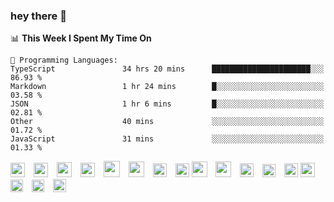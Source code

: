  ### hey there :wave:

<!-- [<img align="right" width="50%" src="https://github-readme-stats.vercel.app/api?username=findtoni&show_icons=true&theme=radical&count_private=true">]
<img src="https://media.giphy.com/media/hvRJCLFzcasrR4ia7z/giphy.gif" width="10px">
(#) -->

<!--START_SECTION:waka-->
📊 **This Week I Spent My Time On** 

```text
💬 Programming Languages: 
TypeScript               34 hrs 20 mins      ██████████████████████░░░   86.93 % 
Markdown                 1 hr 24 mins        █░░░░░░░░░░░░░░░░░░░░░░░░   03.58 % 
JSON                     1 hr 6 mins         █░░░░░░░░░░░░░░░░░░░░░░░░   02.81 % 
Other                    40 mins             ░░░░░░░░░░░░░░░░░░░░░░░░░   01.72 % 
JavaScript               31 mins             ░░░░░░░░░░░░░░░░░░░░░░░░░   01.33 % 
```


<!--END_SECTION:waka-->

  <div align="left">
    <img height="23" src="https://cdn.jsdelivr.net/gh/devicons/devicon/icons/typescript/typescript-original.svg" style="padding-right:10px;"/>
    <img height="23" src="https://cdn.jsdelivr.net/gh/devicons/devicon/icons/vuejs/vuejs-original.svg" style="padding-right:10px;"/>
    <img height="24" src="https://cdn.jsdelivr.net/gh/devicons/devicon@latest/icons/nuxtjs/nuxtjs-original.svg" style="padding-right:10px;"/>
    <img height="23" src="https://cdn.jsdelivr.net/gh/devicons/devicon/icons/react/react-original.svg" style="padding-right:10px;"/>
    <img height="26" src="https://cdn.jsdelivr.net/gh/devicons/devicon/icons/nextjs/nextjs-original.svg" style="padding-right:10px;"/>
<!--     <img height="25" src="https://cdn.jsdelivr.net/gh/devicons/devicon/icons/sass/sass-original.svg" style="padding-right:10px;"/> -->
    <img height="25" src="https://cdn.jsdelivr.net/gh/devicons/devicon@latest/icons/tailwindcss/tailwindcss-original.svg" style="padding-right:10px;"/>
    <img height="22" src="https://cdn.jsdelivr.net/gh/devicons/devicon/icons/laravel/laravel-original.svg" style="padding-right:10px;" />
    <img height="22" src="https://cdn.jsdelivr.net/gh/devicons/devicon@latest/icons/nestjs/nestjs-original.svg" />
   <!--        <img height="22" src="https://bit.ly/3A0Cee8" alt="django" style="padding-right:10px;"/>&nbsp;&nbsp;&nbsp;&nbsp; -->
    <img height="25" src="https://cdn.jsdelivr.net/gh/devicons/devicon/icons/amazonwebservices/amazonwebservices-plain-wordmark.svg" style="padding-right:10px;"/>
    <img height="25" src="https://cdn.jsdelivr.net/gh/devicons/devicon/icons/googlecloud/googlecloud-original.svg" style="padding-right:10px;"/>
    <img height="22" src="https://cdn.jsdelivr.net/gh/devicons/devicon/icons/firebase/firebase-original.svg" style="padding-right:10px;"/>
    <img height="21" src="https://cdn.jsdelivr.net/gh/devicons/devicon/icons/digitalocean/digitalocean-original.svg" style="padding-right:10px;margin-top:-10px;"/>
    <img height="22" src="https://cdn.jsdelivr.net/gh/devicons/devicon@latest/icons/docker/docker-plain-wordmark.svg" />
    <img height="23" src="https://cdn.jsdelivr.net/gh/devicons/devicon/icons/graphql/graphql-plain.svg" style="padding-right:10px;"/>
    <img height="20" src="https://cdn.jsdelivr.net/gh/devicons/devicon/icons/jest/jest-plain.svg" style="padding-right:10px;"/>
    <img height="20" src="https://bit.ly/3oPTX2M" style="padding-right:10px;"/>
    <img height="21" src="https://cdn.jsdelivr.net/gh/devicons/devicon/icons/vscode/vscode-original.svg" style="padding-right:10px;" />
  </div>
